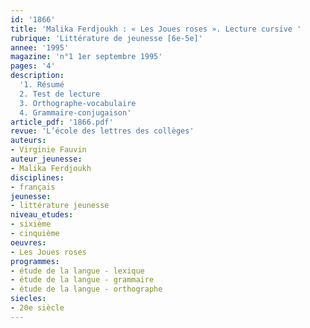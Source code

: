 ```yaml
---
id: '1866'
title: 'Malika Ferdjoukh : « Les Joues roses ». Lecture cursive '
rubrique: 'Littérature de jeunesse [6e-5e]'
annee: '1995'
magazine: 'n°1 1er septembre 1995'
pages: '4'
description: 
  '1. Résumé
  2. Test de lecture
  3. Orthographe-vocabulaire
  4. Grammaire-conjugaison'
article_pdf: '1866.pdf'
revue: 'L’école des lettres des collèges'
auteurs:
- Virginie Fauvin
auteur_jeunesse:
- Malika Ferdjoukh
disciplines:
- français
jeunesse:
- littérature jeunesse
niveau_etudes:
- sixième
- cinquième
oeuvres:
- Les Joues roses
programmes:
- étude de la langue - lexique
- étude de la langue - grammaire
- étude de la langue - orthographe
siecles:
- 20e siècle
---
```

